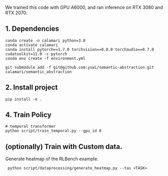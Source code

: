 
We trained this code with GPU A6000, and ran inference on RTX 3080 and RTX 2070.

## 1. Dependencies
```angular2html
conda create -n calamari python=3.8
conda activate calamari
conda install pytorch==1.7.0 torchvision==0.8.0 torchaudio==0.7.0 cudatoolkit=11.0 -c pytorch
conda env create -f environment.yml
```

```angular2html
git submodule add -f git@github.com:yswi/semantic-abstraction.git calamari/semantic_abstraction
```

## 2. Install project
```
pip install -e .
```


## 4. Train Policy
```
# temporal transformer
python script/train_temporal.py --gpu_id 0
```


## (optionally) Train with Custom data. 
Generate heatmap of the RLBench example.
```
 python script/dataprocessing/generate_heatmap.py --tas <TASK>
```